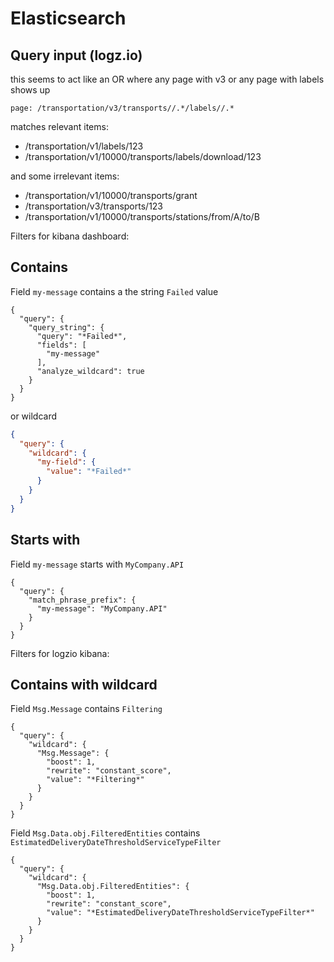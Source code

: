 # Elasticsearch

## Query input (logz.io)
this seems to act like an OR where any page with v3 or any page with labels shows up

```
page: /transportation/v3/transports//.*/labels//.*
```

matches relevant items:
- /transportation/v1/labels/123
- /transportation/v1/10000/transports/labels/download/123


and some irrelevant items:
- /transportation/v1/10000/transports/grant
- /transportation/v3/transports/123
- /transportation/v1/10000/transports/stations/from/A/to/B


Filters for kibana dashboard:

## Contains

Field `my-message` contains a the string `Failed` value
```
{
  "query": {
    "query_string": {
      "query": "*Failed*",
      "fields": [
        "my-message"
      ],
      "analyze_wildcard": true
    }
  }
}
```

or wildcard
```json
{
  "query": {
    "wildcard": {
      "my-field": {
        "value": "*Failed*"
      }
    }
  }
}
```

## Starts with

Field `my-message` starts with `MyCompany.API`
```
{
  "query": {
    "match_phrase_prefix": {
      "my-message": "MyCompany.API"
    }
  }
}
```

Filters for logzio kibana:

## Contains with wildcard

Field `Msg.Message` contains `Filtering`
```
{
  "query": {
    "wildcard": {
      "Msg.Message": {
        "boost": 1,
        "rewrite": "constant_score",
        "value": "*Filtering*"
      }
    }
  }
}
```

Field `Msg.Data.obj.FilteredEntities` contains `EstimatedDeliveryDateThresholdServiceTypeFilter`
```
{
  "query": {
    "wildcard": {
      "Msg.Data.obj.FilteredEntities": {
        "boost": 1,
        "rewrite": "constant_score",
        "value": "*EstimatedDeliveryDateThresholdServiceTypeFilter*"
      }
    }
  }
}
```
